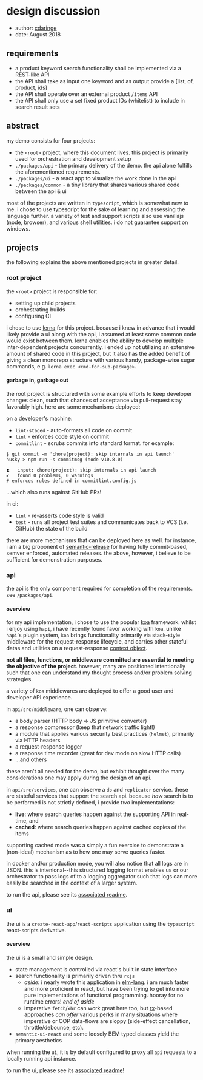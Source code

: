 # design discussion

- author: [cdaringe](https://cdaringe.com/)
- date: August 2018

## requirements

- a product keyword search functionality shall be implemented via a REST-like API
- the API shall take as input one keyword and as output provide a [list, of, product, ids]
- the API shall operate over an external product `/items` API
- the API shall only use a set fixed product IDs (whitelist) to include in search result sets

## abstract

my demo consists for four projects:

- the `<root>` project, where this document lives. this project is primarily used for orchestration and development setup
- `./packages/api` - the primary delivery of the demo.  the api alone fulfills the aforementioned requirements.
- `./packages/ui` - a react app to visualize the work done in the api
- `./packages/common` - a tiny library that shares various shared code between the api & ui

most of the projects are written in `typescript`, which is somewhat new to me.  i
chose to use typescript for the sake of learning and assessing the language further.
a variety of test and support scripts also use vanillajs (node, browser), and various
shell utilities.  i do not guarantee support on windows.

## projects

the following explains the above mentioned projects in greater detail.

### root project

the `<root>` project is responsible for:

- setting up child projects
- orchestrating builds
- configuring CI

i chose to use [lerna](https://github.com/lerna/lerna) for this project.  because i knew in advance that i would likely
provide a ui along with the api, i assumed at least some common code would exist between them.  lerna enables the ability to
develop multiple inter-dependent projects concurrently.  i ended up not utilizing an extensive amount of shared code in
this project, but it also has the added benefit of giving a clean monorepo structure with various handy, package-wise
sugar commands, e.g. `lerna exec <cmd-for-sub-package>`.

#### garbage in, garbage out

the root project is structured with some example efforts to keep developer changes clean, such that
chances of acceptance via pull-request stay favorably high.  here are some mechanisms deployed:


on a developer's machine:

- `lint-staged` - auto-formats all code on commit
- `lint` - enforces code style on commit
- `commitlint` - scrubs commits into standard format. for example:

```
$ git commit -m 'chore(project): skip internals in api launch'
husky > npm run -s commitmsg (node v10.8.0)

⧗   input: chore(project): skip internals in api launch
✔   found 0 problems, 0 warnings
# enforces rules defined in commitlint.config.js
```

...which also runs against GitHub PRs!

in ci:

- `lint` - re-asserts code style is valid
- `test` - runs all project test suites and communicates back to VCS (i.e. GitHub) the state of the build

there are more mechanisms that can be deployed here as well.  for instance, i am
a big proponent of [semantic-release](https://github.com/semantic-release/semantic-release)
for having fully commit-based, semver enforced, automated releases.  the above, however, i
believe to be sufficient for demonstration purposes.

### api

the api is the only component required for completion of the requirements.  see `/packages/api`.

#### overview

for my api implementation, i chose to use the popular [koa](https://koajs.com/) framework.  whilst i
enjoy using `hapi`, i have recently found favor working with `koa`.
unlike `hapi`'s plugin system, `koa` brings functionality
primarily via stack-style middleware for the request-response lifecycle, and
carries other stateful datas and utilities on a request-response [context object](https://github.com/koajs/koa/blob/master/docs/api/context.md).

**not all files, functions, or middleware committed are essential to meeting the
objective of the project**.  however, many are positioned intentionally such
that one can understand my thought process and/or problem solving strategies.

a variety of `koa` middlewares are deployed to offer a good user and developer API
experience.

in `api/src/middleware`, one can observe:

- a body parser (HTTP body => JS primitive converter)
- a response compressor (keep that network traffic light!)
- a module that applies various security best practices (`helmet`), primarily via HTTP headers
- a request-response logger
- a response time recorder (great for dev mode on slow HTTP calls)
- ...and others

these aren't all needed for the demo, but exhibit thought over the many considerations
one may apply during the design of an api.

in `api/src/services`, one can observe a `db` and `replicator` service.  these
are stateful services that support the search api.  because _how_ search is to be
performed is not strictly defined, i provide _two_ implementations:

- **live**: where search queries happen against the supporting API in real-time, and
- **cached**: where search queries happen against cached copies of the items

supporting cached mode was a simply a fun exercise to demonstrate a (non-ideal) mechanism
as to how one may serve queries faster.

in docker and/or production mode, you will also notice that all logs are in JSON.
this is intenional--this structured logging format enables us or our orchestrator
to pass logs of to a logging aggregator such that logs can more easily be searched
in the context of a larger system.

to run the api, please see its [associated readme](./packages/api/readme.md).

### ui

the ui is a `create-react-app`/`react-scripts` application using the `typescript` react-scripts derivative.

#### overview

the ui is a small and simple design.

- state management is controlled via react's built in state interface
- search functionality is primarily driven thru `rxjs`
    - _aside_: i nearly wrote this application in [elm-lang](http://elm-lang.org/). i am much faster and more proficient in react, but have been trying to get into more pure implementations of functional programming.  hooray for no runtime errors! _end of aside_
    - imperative `fetch`/`xhr` can work great here too, but [rx](http://reactivex.io/)-based approaches _can offer_ various perks in many situations where imperative or OOP data-flows are sloppy (side-effect cancellation, throttle/debounce, etc).
- `semantic-ui-react` and some loosely BEM typed classes yield the primary aesthetics

when running the `ui`, it is by default configured to proxy all `api` requests to a locally running api instance.

to run the ui, please see its [associated readme](./packages/ui/readme.md)!

